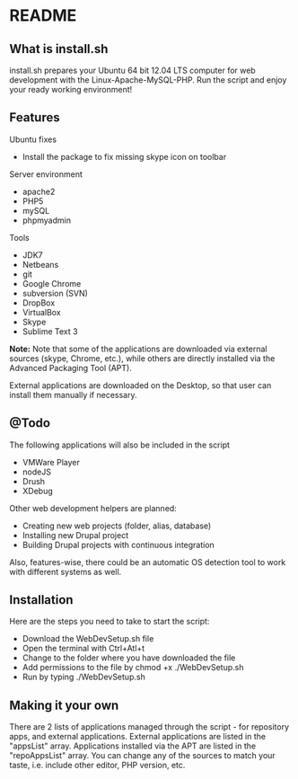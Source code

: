 README
======

What is install.sh
----------------

install.sh prepares your Ubuntu 64 bit 12.04 LTS computer for web development with the Linux-Apache-MySQL-PHP.
Run the script and enjoy your ready working environment!

Features
--------

Ubuntu fixes
* Install the package to fix missing skype icon on toolbar

Server environment
* apache2
* PHP5
* mySQL
* phpmyadmin

Tools
* JDK7
* Netbeans
* git
* Google Chrome
* subversion (SVN)
* DropBox
* VirtualBox
* Skype
* Sublime Text 3

**Note:**
Note that some of the applications are downloaded via external sources (skype, Chrome, etc.), while others are directly installed via the Advanced Packaging Tool (APT).

External applications are downloaded on the Desktop, so that user can install them manually if necessary.

@Todo
------------
The following applications will also be included in the script
* VMWare Player
* nodeJS
* Drush
* XDebug

Other web development helpers are planned:
* Creating new web projects (folder, alias, database)
* Installing new Drupal project
* Building Drupal projects with continuous integration

Also, features-wise, there could be an automatic OS detection tool to work with different systems as well.

Installation
------------
Here are the steps you need to take to start the script:
* Download the WebDevSetup.sh file
* Open the terminal with 
	Ctrl+Atl+t
* Change to the folder where you have downloaded the file
* Add permissions to the file by 
	chmod +x ./WebDevSetup.sh
* Run by typing 
	./WebDevSetup.sh

Making it your own
------------
There are 2 lists of applications managed through the script - for repository apps, and external applications.
External applications are listed in the "appsList" array.
Applications installed via the APT are listed in the "repoAppsList" array.
You can change any of the sources to match your taste, i.e. include other editor, PHP version, etc.

